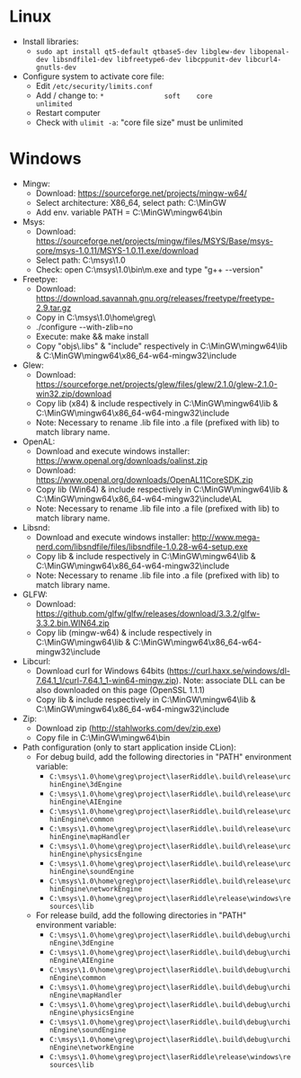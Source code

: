 # Linux
* Install libraries:
  * `sudo apt install qt5-default qtbase5-dev libglew-dev libopenal-dev libsndfile1-dev libfreetype6-dev libcppunit-dev libcurl4-gnutls-dev`
* Configure system to activate core file:
  * Edit `/etc/security/limits.conf`
  * Add / change to: `*               soft    core            unlimited`
  * Restart computer
  * Check with `ulimit -a`: "core file size" must be unlimited

# Windows
* Mingw:
  * Download: https://sourceforge.net/projects/mingw-w64/
  * Select architecture: X86_64, select path: C:\MinGW
  * Add env. variable PATH = C:\MinGW\mingw64\bin
* Msys:
  * Download: https://sourceforge.net/projects/mingw/files/MSYS/Base/msys-core/msys-1.0.11/MSYS-1.0.11.exe/download
  * Select path: C:\msys\1.0
  * Check: open C:\msys\1.0\bin\m.exe and type "g++ --version"
* Freetpye:
  * Download: https://download.savannah.gnu.org/releases/freetype/freetype-2.9.tar.gz
  * Copy in C:\msys\1.0\home\greg\
  * ./configure --with-zlib=no
  * Execute: make && make install
  * Copy "objs\\\.libs" & "include" respectively in C:\MinGW\mingw64\lib & C:\MinGW\mingw64\x86_64-w64-mingw32\include
* Glew: 
  * Download: https://sourceforge.net/projects/glew/files/glew/2.1.0/glew-2.1.0-win32.zip/download
  * Copy lib (x84) & include respectively in C:\MinGW\mingw64\lib & C:\MinGW\mingw64\x86_64-w64-mingw32\include
  * Note: Necessary to rename .lib file into .a file (prefixed with lib) to match library name.
* OpenAL:
  * Download and execute windows installer: https://www.openal.org/downloads/oalinst.zip 
  * Download: https://www.openal.org/downloads/OpenAL11CoreSDK.zip
  * Copy lib (Win64) & include respectively in C:\MinGW\mingw64\lib & C:\MinGW\mingw64\x86_64-w64-mingw32\include\AL
  * Note: Necessary to rename .lib file into .a file (prefixed with lib) to match library name.
* Libsnd:
  * Download and execute windows installer: http://www.mega-nerd.com/libsndfile/files/libsndfile-1.0.28-w64-setup.exe
  * Copy lib & include respectively in C:\MinGW\mingw64\lib & C:\MinGW\mingw64\x86_64-w64-mingw32\include
  * Note: Necessary to rename .lib file into .a file (prefixed with lib) to match library name.
* GLFW:
  * Download: https://github.com/glfw/glfw/releases/download/3.3.2/glfw-3.3.2.bin.WIN64.zip
  * Copy lib (mingw-w64) & include respectively in C:\MinGW\mingw64\lib & C:\MinGW\mingw64\x86_64-w64-mingw32\include
* Libcurl:
  * Download curl for Windows 64bits (https://curl.haxx.se/windows/dl-7.64.1_1/curl-7.64.1_1-win64-mingw.zip). Note: associate DLL can be also downloaded on this page (OpenSSL 1.1.1)
  * Copy lib & include respectively in C:\MinGW\mingw64\lib & C:\MinGW\mingw64\x86_64-w64-mingw32\include
* Zip:
  * Download zip (http://stahlworks.com/dev/zip.exe)
  * Copy file in C:\MinGW\mingw64\bin
* Path configuration (only to start application inside CLion):
  * For debug build, add the following directories in "PATH" environment variable:
    * `C:\msys\1.0\home\greg\project\laserRiddle\.build\release\urchinEngine\3dEngine`
    * `C:\msys\1.0\home\greg\project\laserRiddle\.build\release\urchinEngine\AIEngine`
    * `C:\msys\1.0\home\greg\project\laserRiddle\.build\release\urchinEngine\common`
    * `C:\msys\1.0\home\greg\project\laserRiddle\.build\release\urchinEngine\mapHandler`
    * `C:\msys\1.0\home\greg\project\laserRiddle\.build\release\urchinEngine\physicsEngine`
    * `C:\msys\1.0\home\greg\project\laserRiddle\.build\release\urchinEngine\soundEngine`
    * `C:\msys\1.0\home\greg\project\laserRiddle\.build\release\urchinEngine\networkEngine`
    * `C:\msys\1.0\home\greg\project\laserRiddle\release\windows\resources\lib`
  * For release build, add the following directories in "PATH" environment variable:
    * `C:\msys\1.0\home\greg\project\laserRiddle\.build\debug\urchinEngine\3dEngine`
    * `C:\msys\1.0\home\greg\project\laserRiddle\.build\debug\urchinEngine\AIEngine`
    * `C:\msys\1.0\home\greg\project\laserRiddle\.build\debug\urchinEngine\common`
    * `C:\msys\1.0\home\greg\project\laserRiddle\.build\debug\urchinEngine\mapHandler`
    * `C:\msys\1.0\home\greg\project\laserRiddle\.build\debug\urchinEngine\physicsEngine`
    * `C:\msys\1.0\home\greg\project\laserRiddle\.build\debug\urchinEngine\soundEngine`
    * `C:\msys\1.0\home\greg\project\laserRiddle\.build\debug\urchinEngine\networkEngine`
    * `C:\msys\1.0\home\greg\project\laserRiddle\release\windows\resources\lib`